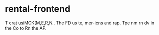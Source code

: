 # rental-frontend
T
crat usiMCK(M,E,R,N).
The FD us te, mer-icns and rap.
Tpe nm rn dv in the Co to Rn the AP.
